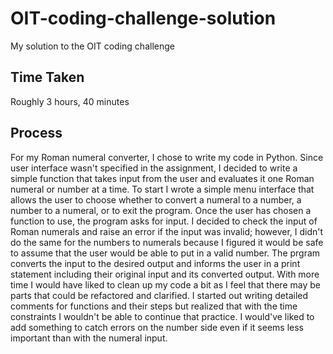 # OIT-coding-challenge-solution
My solution to the OIT coding challenge
## Time Taken
Roughly 3 hours, 40 minutes

## Process
For my Roman numeral converter, I chose to write my code in Python. Since user interface wasn't specified in the assignment, I decided to write a simple function that takes input from the user and evaluates it one Roman numeral or number at a time. To start I wrote a simple menu interface that allows the user to choose whether to convert a numeral to a number, a number to a numeral, or to exit the program. Once the user has chosen a function to use, the program asks for input. I decided to check the input of Roman numerals and raise an error if the input was invalid; however, I didn't do the same for the numbers to numerals because I figured it would be safe to assume that the user would be able to put in a valid number. The prgram converts the input to the desired output and informs the user in a print statement including their original input and its converted output. With more time I would have liked to clean up my code a bit as I feel that there may be parts that could be refactored and clarified. I started out writing detailed comments for functions and their steps but realized that with the time constraints I wouldn't be able to continue that practice. I would've liked to add something to catch errors on the number side even if it seems less important than with the numeral input.  
